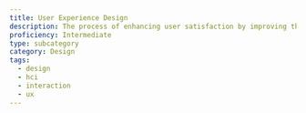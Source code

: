 ```yaml
---
title: User Experience Design
description: The process of enhancing user satisfaction by improving the usability, accessibility, and pleasure provided in the interaction between the user and the product
proficiency: Intermediate
type: subcategory
category: Design
tags:
  - design
  - hci
  - interaction
  - ux
---
```

